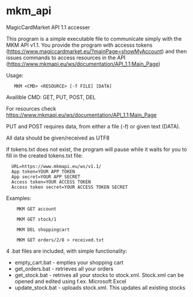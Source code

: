 # mkm_api
MagicCardMarket API 1.1 accesser

This program is a simple executable file to communicate simply with the MKM API v1.1. 
You provide the program with accesss tokens (https://www.magiccardmarket.eu/?mainPage=showMyAccount)
and then issues commands to access resources in the API (https://www.mkmapi.eu/ws/documentation/API_1.1:Main_Page)


Usage: 

       MKM <CMD> <RESOURCE> [-f FILE] [DATA]

Availible CMD: GET, PUT, POST, DEL

For resources check https://www.mkmapi.eu/ws/documentation/API_1.1:Main_Page

PUT and POST requires data, from either a file (-f) or given text (DATA).

All data should be given/received as UTF8

If tokens.txt does not exist, the program will pause while it waits for you to
fill in the created tokens.txt file:
      
      URL=https://www.mkmapi.eu/ws/v1.1/
      App token=YOUR APP TOKEN
      App secret=YOUR APP SECRET
      Access token=YOUR ACCESS TOKEN
      Access token secret=YOUR ACCESS TOKEN SECRET

Examples:
      
        MKM GET account
      
        MKM GET stock/1
      
        MKM DEL shoppingcart
      
        MKM GET orders/2/8 > received.txt
        
4 .bat files are included, with simple functionality:

  * empty_cart.bat - empties your shopping cart
  * get_orders.bat - retrieves all your orders
  * get_stock.bat - retrives all your stocks to stock.xml. Stock.xml can be opened and edited using f.ex. Microsoft Excel
  * update_stock.bat - uploads stock.xml. This updates all existing stocks
